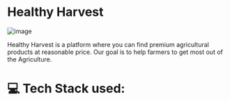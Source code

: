 # Healthy Harvest
![image](https://user-images.githubusercontent.com/77536248/141651143-63675c4b-3d81-4e70-b3e4-96803668ffdd.png)

Healthy Harvest is a platform where you can find premium agricultural products at reasonable price. Our goal is to help farmers to get most out of the Agriculture.

# 💻 Tech Stack used:

<img alt="" src="https://img.shields.io/badge/HTML5-E34F26?style=for-the-badge&logo=html5&logoColor=white"/> <img alt="" src="https://img.shields.io/badge/CSS3-1572B6?style=for-the-badge&logo=css3&logoColor=white"/> <img alt="" src="https://img.shields.io/badge/Bootstrap-E34F26?style=for-the-badge&logo=html5&logoColor=white"/> <img alt="" src="https://img.shields.io/badge/React-20232A?style=for-the-badge&logo=react&logoColor=61DAFB"/>

